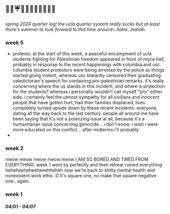 ## 🌱🍃☔🌈🚆🦋💐🌷🐇🌼🐝

*spring 2024 quarter log! the ucla quarter system really sucks but at least there's summer to look forward to this time around~ haha...hahah.*

### week 5
- protests. at the start of this week, a peaceful encampment of ucla students fighting for Palestinian freedom appeared in front of royce hall, probably in response to the recent happenings with columbia and usc. columbia student protestors were being arrested by the police as things started going violent, whereas usc blatantly censored their graduating valedictorian's speech for containing pro-palestinian remarks. it's really concerning where the us stands in this incident, and where is protection for the students? whereas i personally wouldn't call myself "pro" either side, i certainly feel the utmost sympathy for all civilians and innocent people that have gotten hurt, had their families displaced, lives completely turned upside down by these recent incidents. everyone, dating all the way back to the last century. people all around me have been saying that it's not a polarizing issue at all, because it's a humanitarian issue concerning genocide... i don't know. i wish i were more educated on this conflict... after midterms i'll probably 
- 

### week 2
meow meow meow meow meow I AM SO BORED AND TIRED FROM EVERYTHING. week 1 went by perfectly and then retreat ruined everything heheheeheheeheeehheheh now we're back to shitty mental health and nonexistent work ethic :D it's square one, no make that square negative one.. again.

### week 1
##### 04/01 - 04/07
